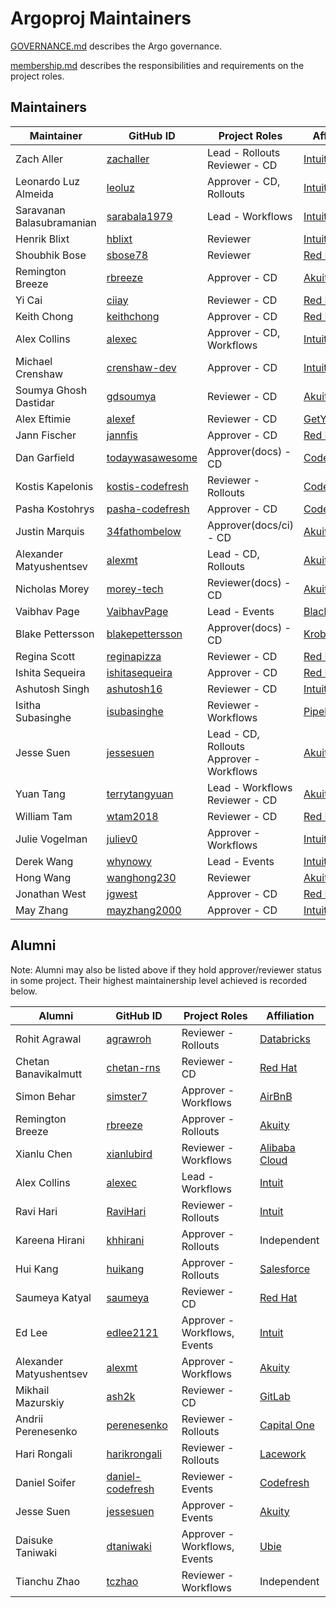 # Argoproj Maintainers

[GOVERNANCE.md](https://github.com/argoproj/argoproj/blob/master/community/GOVERNANCE.md) describes the Argo governance.

[membership.md](https://github.com/argoproj/argoproj/blob/master/community/membership.md) describes the responsibilities and requirements on the project roles. 

## Maintainers

| Maintainer                | GitHub ID                                               | Project Roles                                 | Affiliation                                     |
|---------------------------|---------------------------------------------------------|-----------------------------------------------|-------------------------------------------------|
| Zach Aller                | [zachaller](https://github.com/zachaller)               | Lead - Rollouts <br/>Reviewer - CD            | [Intuit](https://www.github.com/intuit/)        |
| Leonardo Luz Almeida      | [leoluz](https://github.com/leoluz)                     | Approver - CD, Rollouts                       | [Intuit](https://www.github.com/intuit/)        |
| Saravanan Balasubramanian | [sarabala1979](https://github.com/sarabala1979)         | Lead - Workflows                              | [Intuit](https://www.github.com/intuit/)        |
| Henrik Blixt              | [hblixt](https://github.com/hblixt)                     | Reviewer                                      | [Intuit](https://www.github.com/intuit/)        |
| Shoubhik Bose             | [sbose78](https://github.com/sbose78)                   | Reviewer                                      | [Red Hat](https://www.github.com/redhat/)       |
| Remington Breeze          | [rbreeze](https://github.com/rbreeze)                   | Approver - CD                                 | [Akuity](https://akuity.io/)                    |
| Yi Cai                    | [ciiay](https://github.com/ciiay)                       | Reviewer - CD                                 | [Red Hat](https://www.github.com/redhat/)       |
| Keith Chong               | [keithchong](https://github.com/keithchong)             | Approver - CD                                 | [Red Hat](https://www.github.com/redhat/)       |
| Alex Collins              | [alexec](https://github.com/alexec)                     | Approver - CD, Workflows                      | [Intuit](https://www.github.com/intuit/)        |
| Michael Crenshaw          | [crenshaw-dev](https://github.com/crenshaw-dev)         | Approver - CD                                 | [Intuit](https://www.github.com/intuit/)        |
| Soumya Ghosh Dastidar     | [gdsoumya](https://github.com/gdsoumya)                 | Reviewer - CD                                 | [Akuity](https://akuity.io/)                    |
| Alex Eftimie              | [alexef](https://github.com/alexef)                     | Reviewer - CD                                 | [GetYourGuide](https://www.getyourguide.com/)   |
| Jann Fischer              | [jannfis](https://github.com/jannfis)                   | Approver - CD                                 | [Red Hat](https://www.github.com/redhat/)       |
| Dan Garfield              | [todaywasawesome](https://github.com/todaywasawesome)   | Approver(docs) - CD                           | [Codefresh](https://www.github.com/codefresh/)  |
| Kostis Kapelonis          | [kostis-codefresh](https://github.com/kostis-codefresh) | Reviewer - Rollouts                           | [Codefresh](https://www.github.com/codefresh/)  |
| Pasha Kostohrys           | [pasha-codefresh](https://github.com/pasha-codefresh)   | Approver - CD                                 | [Codefresh](https://www.github.com/codefresh/)  |
| Justin Marquis            | [34fathombelow](https://github.com/34fathombelow)       | Approver(docs/ci) - CD                        | [Akuity](https://akuity.io/)                    |
| Alexander Matyushentsev   | [alexmt](https://github.com/alexmt)                     | Lead - CD, Rollouts                           | [Akuity](https://akuity.io/)                    |
| Nicholas Morey            | [morey-tech](https://github.com/morey-tech)             | Reviewer(docs) - CD                           | [Akuity](https://akuity.io/)                    |
| Vaibhav Page              | [VaibhavPage](https://github.com/VaibhavPage)           | Lead - Events                                 | [Black Rock](https://www.github.com/blackrock/) |
| Blake Pettersson          | [blakepettersson](https://github.com/blakepettersson)   | Approver(docs) - CD                           | [Krobier](https://www.krobier.com)              |
| Regina Scott              | [reginapizza](https://github.com/reginapizza)           | Reviewer - CD                                 | [Red Hat](https://www.github.com/redhat/)       |
| Ishita Sequeira           | [ishitasequeira](https://github.com/ishitasequeira)     | Approver - CD                                 | [Red Hat](https://www.github.com/redhat/)       |
| Ashutosh Singh            | [ashutosh16](https://github.com/ashutosh16)             | Reviewer - CD                                 | [Intuit](https://www.github.com/intuit/)        |
| Isitha Subasinghe         | [isubasinghe](https://github.com/isubasinghe)           | Reviewer - Workflows                          | [Pipekit](https://pipekit.io/)                  |
| Jesse Suen                | [jessesuen](https://github.com/jessesuen)               | Lead - CD, Rollouts <br/>Approver - Workflows | [Akuity](https://akuity.io/)                    |
| Yuan Tang                 | [terrytangyuan](https://github.com/terrytangyuan)       | Lead - Workflows <br/>Reviewer - CD           | [Akuity](https://akuity.io/)                    |
| William Tam               | [wtam2018](https://github.com/wtam2018)                 | Reviewer - CD                                 | [Red Hat](https://www.github.com/redhat/)       |
| Julie Vogelman            | [juliev0](https://github.com/juliev0)                   | Approver - Workflows                          | [Intuit](https://www.github.com/intuit/)        |
| Derek Wang                | [whynowy](https://github.com/whynowy)                   | Lead - Events                                 | [Intuit](https://www.github.com/intuit/)        |
| Hong Wang                 | [wanghong230](https://github.com/wanghong230)           | Reviewer                                      | [Akuity](https://akuity.io/)                    |
| Jonathan West             | [jgwest](https://github.com/jgwest)                     | Approver - CD                                 | [Red Hat](https://www.github.com/redhat/)       |
| May Zhang                 | [mayzhang2000](https://github.com/mayzhang2000)         | Approver - CD                                 | [Intuit](https://www.github.com/intuit/)        |

## Alumni

Note: Alumni may also be listed above if they hold approver/reviewer status in some project. Their highest maintainership
level achieved is recorded below.

| Alumni                  | GitHub ID                                               | Project Roles                | Affiliation                                    |
|-------------------------|---------------------------------------------------------|------------------------------|------------------------------------------------|
| Rohit Agrawal           | [agrawroh](https://github.com/agrawroh)                 | Reviewer - Rollouts          | [Databricks](https://databricks.com/)          |
| Chetan Banavikalmutt    | [chetan-rns](https://github.com/chetan-rns)             | Reviewer - CD                | [Red Hat](https://www.github.com/redhat/)      |
| Simon Behar             | [simster7](https://github.com/simster7)                 | Approver - Workflows         | [AirBnB](https://www.github.com/airbnb/)       |
| Remington Breeze        | [rbreeze](https://github.com/rbreeze)                   | Approver - Rollouts          | [Akuity](https://akuity.io/)                   |
| Xianlu Chen             | [xianlubird](https://github.com/xianlubird)             | Reviewer - Workflows         | [Alibaba Cloud](https://github.com/aliyun)     |
| Alex Collins            | [alexec](https://github.com/alexec)                     | Lead - Workflows             | [Intuit](https://www.github.com/intuit/)       |
| Ravi Hari               | [RaviHari](https://github.com/RaviHari)                 | Reviewer - Rollouts          | [Intuit](https://www.github.com/intuit/)       |
| Kareena Hirani          | [khhirani](https://github.com/khhirani)                 | Approver - Rollouts          | Independent                                    |
| Hui Kang                | [huikang](https://github.com/huikang)                   | Approver - Rollouts          | [Salesforce](https://salesforce.com/)          |
| Saumeya Katyal          | [saumeya](https://github.com/saumeya)                   | Reviewer - CD                | [Red Hat](https://www.github.com/redhat/)      |
| Ed Lee                  | [edlee2121](https://github.com/edlee2121)               | Approver - Workflows, Events | [Intuit](https://www.github.com/intuit/)       |
| Alexander Matyushentsev | [alexmt](https://github.com/alexmt)                     | Approver - Workflows         | [Akuity](https://akuity.io/)                   |
| Mikhail Mazurskiy       | [ash2k](https://github.com/ash2k)                       | Reviewer - CD                | [GitLab](https://www.github.com/gitlab/)       |
| Andrii Perenesenko      | [perenesenko](https://github.com/perenesenko)           | Reviewer - Rollouts          | [Capital One](https://github.com/capitalone/)  |
| Hari Rongali            | [harikrongali](https://github.com/harikrongali)         | Reviewer - Rollouts          | [Lacework](https://github.com/lacework)        |
| Daniel Soifer           | [daniel-codefresh](https://github.com/daniel-codefresh) | Reviewer - Events            | [Codefresh](https://www.github.com/codefresh/) |
| Jesse Suen              | [jessesuen](https://github.com/jessesuen)               | Approver - Events            | [Akuity](https://akuity.io/)                   |
| Daisuke Taniwaki        | [dtaniwaki](https://github.com/dtaniwaki)               | Approver - Workflows, Events | [Ubie](https://ubie.life/)                     |
| Tianchu Zhao            | [tczhao](https://github.com/tczhao)                     | Reviewer - Workflows         | Independent                                    |

